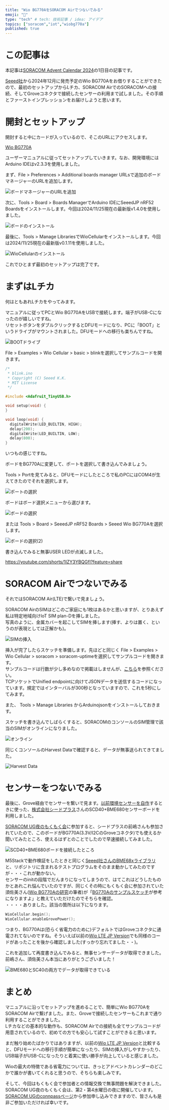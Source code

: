 ```yaml
---
title: "Wio BG770AをSORACOM Airでつないでみる"
emoji: "🧱"
type: "tech" # tech: 技術記事 / idea: アイデア
topics: ["soracom","iot","wiobg770a"]
published: true
---
```

# この記事は

本記事は[SORACOM Advent Calendar 2024](https://qiita.com/advent-calendar/2024/soracom)の1日目の記事です。

[Seeed社](https://www.seeed.co.jp/)から2024年12月に発売予定のWio BG770Aをお借りすることができたので、最初のセットアップからLチカ、SORACOM AirでのSORACOMへの接続、そしてGroveコネクタで接続したセンサーの利用まで試しました。その手順とファーストインプレッションをお届けしようと思います。

# 開封とセットアップ

開封すると中にカードが入っているので、そこのURLにアクセスします。

[Wio BG770A](https://seeedjp.github.io/Wiki/Wio_BG770A/home)

ユーザーマニュアルに従ってセットアップしていきます。なお、開発環境にはArduino IDEはv2.3.3を使用しました。

まず、File > Preferences > Additional boards manager URLsで追加のボードマネージャーのURLを追加します。

![ボードマネージャーのURLを追加](https://storage.googleapis.com/zenn-user-upload/005831c5c26e-20241129.png)

次に、Tools > Board > Boards ManagerでArduino IDEにSeeedJP nRF52 Boardsをインストールします。今回は2024/11/25現在の最新版v1.4.0を使用しました。

![ボードのインストール](https://storage.googleapis.com/zenn-user-upload/c59ee0f391d8-20241129.png)

最後に、Tools > Manage LibrariesでWioCellularをインストールします。今回は2024/11/25現在の最新版v0.1.11を使用しました。

![WioCellularのインストール](https://storage.googleapis.com/zenn-user-upload/0c064a0a654a-20241129.png)

これでひとまず最初のセットアップは完了です。

# まずはLチカ

何はともあれLチカをやってみます。

マニュアルに従ってPCとWio BG770AをUSBで接続します。端子がUSB-Cになったのが嬉しいですね。  
リセットボタンをダブルクリックするとDFUモードになり、PCに「BOOT」というドライブがマウントされました。DFUモードへの移行も楽ちんですね。

![BOOTドライブ](https://storage.googleapis.com/zenn-user-upload/77b5ec37d4c2-20241125.png)

File > Examples > Wio Cellular > basic > blinkを選択してサンプルコードを開きます。

```cpp
/*
 * blink.ino
 * Copyright (C) Seeed K.K.
 * MIT License
 */

#include <Adafruit_TinyUSB.h>

void setup(void) {
}

void loop(void) {
  digitalWrite(LED_BUILTIN, HIGH);
  delay(200);
  digitalWrite(LED_BUILTIN, LOW);
  delay(800);
}
```

いつもの感じですね。

ボードをBG770Aに変更して、ポートを選択して書き込んでみましょう。  

Tools > Portを見てみると、DFUモードにしたところで私のPCにはCOM4が生えてきたのでそれを選択します。

![ポートの選択](https://storage.googleapis.com/zenn-user-upload/d95aa9810bf7-20241125.png)

ボードはボード選択メニューから選びます。

![ボードの選択](https://storage.googleapis.com/zenn-user-upload/cbb7d870c9f7-20241125.png)

または Tools > Board > SeeedJP nRF52 Boards > Seeed Wio BG770Aを選択します。

![ボードの選択(2)](https://storage.googleapis.com/zenn-user-upload/d2a6faa2c8a0-20241125.png)

書き込んでみると無事USER LEDが点滅しました。

https://youtube.com/shorts/1IZY3YBQGfI?feature=share

# SORACOM Airでつないでみる

それではSORACOM Air(LTE)で繋いで見ましょう。

SORACOM AirのSIMはどこのご家庭にも1枚はあるかと思いますが、とりあえず私は特定地域向けIoT SIM plan-Dを挿しました。  
写真のように、金属カバーを起こしてSIMを挿します(挿す、よりは置く、というのが表現としては正解かも)。

![SIMの挿入](https://storage.googleapis.com/zenn-user-upload/b5f7648281b4-20241125.png)

挿入が完了したらスケッチを準備します。先ほどと同じく File > Examples > Wio Cellular > soracom > soracom-uptimeを選択してサンプルコードを開きます。  
サンプルコードは行数が少し多めなので掲載はしませんが、[こちら](https://github.com/SeeedJP/wio_cellular/blob/main/examples/soracom/soracom-uptime/soracom-uptime.ino)を参照ください。  
TCPソケットでUnified endpointに向けてJSONデータを送信するコードになっています。規定ではインターバルが300秒となっていますので、これを5秒にしてみます。

また、 Tools > Manage Libraries からArduinojsonをインストールしておきます。

スケッチを書き込んでしばらくすると、SORACOMのコンソールのSIM管理で該当のSIMがオンラインになりました。

![オンライン](https://storage.googleapis.com/zenn-user-upload/5e32c60d63f2-20241125.png)

同じくコンソールのHarvest Dataで確認すると、データが無事送られてきてました。

![Harvest Data](https://storage.googleapis.com/zenn-user-upload/56bbca22f526-20241125.png)

# センサーをつないでみる

最後に、Grove経由でセンサーを繋いで見ます。[以前環境センサーを自作](https://aadojo.alterbooth.com/entry/2021/12/08/214329)するときに使った、[株式会社シードプラス](https://www.seedplus-jp.com/)さんのSCD40+BME680センサーボードを利用しました。

[SORACOM UG夜のもくもく会](https://soracomug-tokyo.connpass.com/event/338086/)に参加すると、シードプラスの前嶋さんも参加されていたので、このボードがBG770A(3.3V/I2CのGroveコネクタ)でも使えるか聞いてみたところ、使えるはずとのことでしたので早速接続してみました。

![SCD40+BME680ボードを接続したところ](https://storage.googleapis.com/zenn-user-upload/c93dc0efb579-20241129.png)

M5Stackで動作検証をしたときと同じく[Seeed社さんのBME68xライブラリ](https://github.com/Seeed-Studio/Seeed_Arduino_BME68x)と、リポジトリに含まれるテストプログラムをそのまま動かしてみたのですが・・・これが動かない。  
センサーのinitの段階でだんまりになってしまうので、はてこれはどうしたものかとあれこれ悩んでいたのですが、同じくその時にもくもく会に参加されていた須佐美さん([Wio BG770Aの研究](https://note.com/susa_lab/m/m2207f165ba87)の筆者)が「[BG770Aのサンプルスケッチ](https://github.com/SeeedJP/wio_cellular/blob/main/examples/grove/grove-accelerometer/grove-accelerometer.ino)が参考になりますよ」と教えていただけたのでそちらを確認。  
・・・・ありました。該当の箇所は以下になります。

```cpp
WioCellular.begin();
WioCellular.enableGrovePower();
```

つまり、BG770Aは(恐らく省電力のために)デフォルトではGroveコネクタに通電されてないのですね。そういえば以前の[Wio LTE JP Version](https://jp.seeedstudio.com/Wio-LTE-JP-Version-v1-3-4G-Cat-1-p-3044.html)でも同様のコードがあったことを後から確認しました(すっかり忘れてました・・)。

これを追加して再度書き込んでみると、無事センサーデータが取得できました。前嶋さん、須佐美さん本当にありがとうございました！

![BME680とSC40の両方でデータが取得できている](https://storage.googleapis.com/zenn-user-upload/7515ef769475-20241129.png)

# まとめ

マニュアルに沿ってセットアップを進めることで、簡単にWio BG770AをSORACOM Airで繋げました。また、Groveで接続したセンサーもこれまで通り利用することができました。  
Lチカなどの基本的な動作も、SORACOM Airでの接続も全てサンプルコードが用意されているので、初めての方でも安心して試すことができると思います。

まだ触り始めたばかりではありますが、以前の[Wio LTE JP Version](https://jp.seeedstudio.com/Wio-LTE-JP-Version-v1-3-4G-Cat-1-p-3044.html)と比較すると、DFUモードへの移行手順が簡単になったり、SIMの挿入がしやすかったり、USB端子がUSB-Cになったりと着実に使い勝手が向上していると感じました。

Wioの最大の特徴である省電力については、きっとアドベントカレンダーのどこかで誰かが書いてくれると思うので、そちらも楽しみです。

そして、今回はもくもく会で参加者との情報交換で無事問題を解決できました。  
SORACOM UG夜のもくもく会は、第2・第4水曜日の夜に開催しています。[SORACOM UGのconnpassページ](https://soracomug-tokyo.connpass.com/)から参加申し込みできますので、皆さんも是非ご参加いただければ幸いです。
